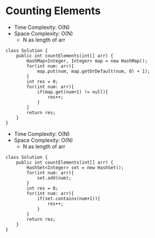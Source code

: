 # Counting Elements

- Time Complexity: O(N)
- Space Complexity: O(N)
  - N as length of arr

```
class Solution {
    public int countElements(int[] arr) {
        HashMap<Integer, Integer> map = new HashMap();
        for(int num: arr){
            map.put(num, map.getOrDefault(num, 0) + 1);
        }
        int res = 0;
        for(int num: arr){
            if(map.get(num+1) != null){
                res++;
            }
        }
        return res;
    }
}
```

- Time Complexity: O(N)
- Space Complexity: O(N)
  - N as length of arr

```
class Solution {
    public int countElements(int[] arr) {
        HashSet<Integer> set = new HashSet();
        for(int num: arr){
            set.add(num);
        }
        int res = 0;
        for(int num: arr){
            if(set.contains(num+1)){
                res++;
            }
        }
        return res;
    }
}
```
